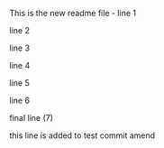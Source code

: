 This is the new readme file - line 1

line 2

line 3

line 4

line 5

line 6


final line (7)

this line is added to test commit amend
